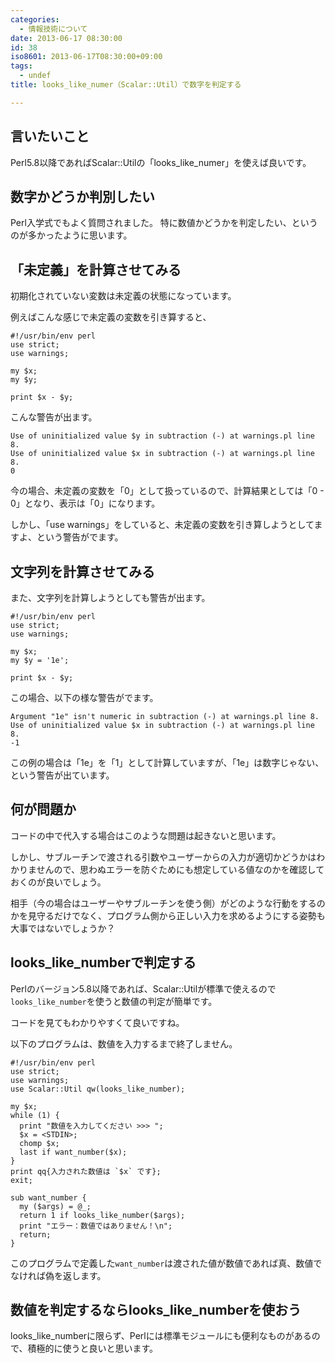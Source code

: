 ```yaml
---
categories:
  - 情報技術について
date: 2013-06-17 08:30:00
id: 38
iso8601: 2013-06-17T08:30:00+09:00
tags:
  - undef
title: looks_like_numer（Scalar::Util）で数字を判定する

---
```


<h2>言いたいこと</h2>

<p>Perl5.8以降であればScalar::Utilの「looks_like_numer」を使えば良いです。</p>

<h2>数字かどうか判別したい</h2>

<p>Perl入学式でもよく質問されました。
特に数値かどうかを判定したい、というのが多かったように思います。</p>

<h2>「未定義」を計算させてみる</h2>

<p>初期化されていない変数は未定義の状態になっています。</p>

<p>例えばこんな感じで未定義の変数を引き算すると、</p>

<pre><code>#!/usr/bin/env perl
use strict;
use warnings;

my $x;
my $y;

print $x - $y;
</code></pre>

<p>こんな警告が出ます。</p>

<pre><code>Use of uninitialized value $y in subtraction (-) at warnings.pl line 8.
Use of uninitialized value $x in subtraction (-) at warnings.pl line 8.
0
</code></pre>

<p>今の場合、未定義の変数を「0」として扱っているので、計算結果としては「0 - 0」となり、表示は「0」になります。</p>

<p>しかし、「use warnings」をしていると、未定義の変数を引き算しようとしてますよ、という警告がでます。</p>

<h2>文字列を計算させてみる</h2>

<p>また、文字列を計算しようとしても警告が出ます。</p>

<pre><code>#!/usr/bin/env perl
use strict;
use warnings;

my $x;
my $y = '1e';

print $x - $y;
</code></pre>

<p>この場合、以下の様な警告がでます。</p>

<pre><code>Argument "1e" isn't numeric in subtraction (-) at warnings.pl line 8.
Use of uninitialized value $x in subtraction (-) at warnings.pl line 8.
-1
</code></pre>

<p>この例の場合は「1e」を「1」として計算していますが、「1e」は数字じゃない、という警告が出ています。</p>

<h2>何が問題か</h2>

<p>コードの中で代入する場合はこのような問題は起きないと思います。</p>

<p>しかし、サブルーチンで渡される引数やユーザーからの入力が適切かどうかはわかりませんので、思わぬエラーを防ぐためにも想定している値なのかを確認しておくのが良いでしょう。</p>

<p>相手（今の場合はユーザーやサブルーチンを使う側）がどのような行動をするのかを見守るだけでなく、プログラム側から正しい入力を求めるようにする姿勢も大事ではないでしょうか？</p>

<h2>looks_like_numberで判定する</h2>

<p>Perlのバージョン5.8以降であれば、Scalar::Utilが標準で使えるので<code>looks_like_number</code>を使うと数値の判定が簡単です。</p>

<p>コードを見てもわかりやすくて良いですね。</p>

<p>以下のプログラムは、数値を入力するまで終了しません。</p>

<pre><code>#!/usr/bin/env perl
use strict;
use warnings;
use Scalar::Util qw(looks_like_number);

my $x;
while (1) {
  print "数値を入力してください &gt;&gt;&gt; ";
  $x = &lt;STDIN&gt;;
  chomp $x;
  last if want_number($x);
}
print qq{入力された数値は `$x` です};
exit;

sub want_number {
  my ($args) = @_;
  return 1 if looks_like_number($args);
  print "エラー：数値ではありません！\n";
  return;
}
</code></pre>

<p>このプログラムで定義した<code>want_number</code>は渡された値が数値であれば真、数値でなければ偽を返します。</p>

<h2>数値を判定するならlooks_like_numberを使おう</h2>

<p>looks_like_numberに限らず、Perlには標準モジュールにも便利なものがあるので、積極的に使うと良いと思います。</p>
    	